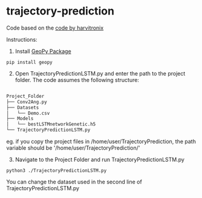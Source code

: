 # trajectory-prediction

Code based on the [code by harvitronix](https://github.com/harvitronix/neural-network-genetic-algorithm)

Instructions:
1. Install [GeoPy Package](https://geopy.readthedocs.io/)
```
pip install geopy
```
2. Open TrajectoryPredictionLSTM.py and enter the path to the project folder.
The code assumes the following structure:

```bash

Project_Folder
├── Conv2Ang.py
├── Datasets
│   └── Demo.csv
├── Models
│   └── bestLSTMnetworkGenetic.h5
└── TrajectoryPredictionLSTM.py
```
eg. if you copy the project files in /home/user/TrajectoryPrediction, the path variable should be '/home/user/TrajectoryPrediction/'

3. Navigate to the Project Folder and run TrajectoryPredictionLSTM.py
```
python3 ./TrajectoryPredictionLSTM.py
```

You can change the dataset used in the second line of TrajectoryPredictionLSTM.py
